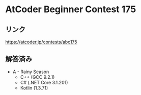 # AtCoder Beginner Contest 175
## リンク
https://atcoder.jp/contests/abc175

## 解答済み
- A - Rainy Season
	- C++ (GCC 9.2.1)
	- C# (.NET Core 3.1.201)
	- Kotlin (1.3.71)